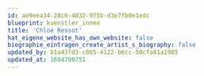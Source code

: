 ```yaml
---
id: ae9eea34-28c6-4032-975b-d3e7fb0e1edc
blueprint: kuenstler_innen
title: 'Chloé Ressot'
hat_eigene_website_has_own_website: false
biographie_eintragen_create_artist_s_biography: false
updated_by: b1a43fd3-c865-4122-b6cc-50cfa81a1985
updated_at: 1694700751
---
```

